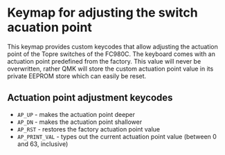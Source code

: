 Keymap for adjusting the switch acuation point
==============================================

This keymap provides custom keycodes that allow adjusting the actuation point of
the Topre switches of the FC980C. The keyboard comes with an actuation point
predefined from the factory. This value will never be overwritten, rather QMK
will store the custom actuation point value in its private EEPROM store which can
easily be reset.

Actuation point adjustment keycodes
-----------------------------------

- `AP_UP` - makes the actuation point deeper
- `AP_DN` - makes the actuation point shallower
- `AP_RST` - restores the factory actuation point value
- `AP_PRINT_VAL` - types out the current actuation point value (between 0 and
  63, inclusive)
